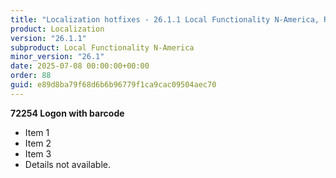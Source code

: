 ```yaml
---
title: "Localization hotfixes - 26.1.1 Local Functionality N-America, Release date July 8, 2025 - Hotfixes"
product: Localization
version: "26.1.1"
subproduct: Local Functionality N-America
minor_version: "26.1"
date: 2025-07-08 00:00:00+00:00
order: 88
guid: e89d8ba79f68d6b6b96779f1ca9cac09504aec70
---
```


**72254 Logon with barcode**- Item 1- Item 2- Item 3- Details not available.
